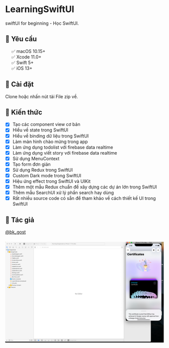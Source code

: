 # LearningSwiftUI
swiftUI for beginning - Học SwiftUI.

## 🔷  Yêu cầu 

&nbsp;&nbsp;&nbsp;&nbsp;&nbsp;✅ macOS 10.15+  
&nbsp;&nbsp;&nbsp;&nbsp;&nbsp;✅ Xcode 11.0+  
&nbsp;&nbsp;&nbsp;&nbsp;&nbsp;✅ Swift 5+  
&nbsp;&nbsp;&nbsp;&nbsp;&nbsp;✅ iOS 13+  

## 🔷 Cài đặt 

Clone hoặc nhấn nút tải File zip về. 

## 🔷 Kiến thức 

- [x] Tạo các component view cơ bản
- [x] Hiểu về state trong SwiftUI 
- [x] Hiểu về binding dữ liệu trong SwiftUI 
- [x] Làm màn hình chào mừng trong app 
- [x] Làm ứng dụng todolist với firebase data realtime
- [x] Làm ứng dụng viết story với firebase data realtime 
- [x] Sử dụng MenuContext
- [x] Tạo form đơn giản
- [x] Sử dụng Redux trong SwiftUI
- [x] Custom Dark mode trong SwiftUI
- [x] Hiệu ứng effect trong SwiftUI và UIKit
- [x] Thêm một mẫu Redux chuẩn để xây dựng các dự án lớn trong SwiftUI
- [x] Thêm mẫu SearchUI xử lý phần search hay dùng
- [x] Rất nhiều source code có sẵn để tham khảo về cách thiết kế UI trong SwiftUI

## 🔷 Tác giả

[@bk_gost](https://twitter.com/bk_gost)

### ![Background](image.png)
